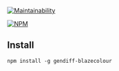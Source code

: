 [![Maintainability](https://api.codeclimate.com/v1/badges/a99a88d28ad37a79dbf6/maintainability)](https://codeclimate.com/github/blazecolour/project-lvl2-s285)

[![NPM](https://nodei.co/npm/gendiff-blazecolour.png?downloads=true&downloadRank=true&stars=true)](https://nodei.co/npm/gendiff-blazecolour/)

## Install

```npm install -g gendiff-blazecolour```